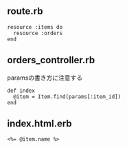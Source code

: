 ## route.rb
```rails
resource :items do
  resource :orders 
end
```

## orders_controller.rb
paramsの書き方に注意する
```
def index
  @item = Item.find(params[:item_id])
end
```
## index.html.erb
```
<%= @item.name %>
```
